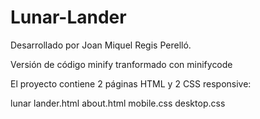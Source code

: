# Lunar-Lander
Desarrollado por Joan Miquel Regis Perelló.

Versión de código minify tranformado con minifycode

El proyecto contiene 2 páginas HTML y 2 CSS responsive:

lunar lander.html
about.html
mobile.css
desktop.css

